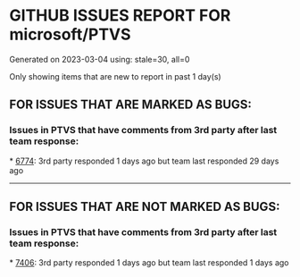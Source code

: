 
# GITHUB ISSUES REPORT FOR microsoft/PTVS


Generated on 2023-03-04 using: stale=30, all=0


Only showing items that are new to report in past 1 day(s)


## FOR ISSUES THAT ARE MARKED AS BUGS:


### Issues in PTVS that have comments from 3rd party after last team response:


\* [6774](https://github.com/microsoft/PTVS/issues/6774 "The Python installed from Microsoft Store couldn't view installed packages when first use the environment."): 3rd party responded 1 days ago but team last responded 29 days ago

---

## FOR ISSUES THAT ARE NOT MARKED AS BUGS:


### Issues in PTVS that have comments from 3rd party after last team response:


\* [7406](https://github.com/microsoft/PTVS/issues/7406 "Python project reports a .NET Framwork error when .NET Core library is referenced"): 3rd party responded 1 days ago but team last responded 1 days ago
